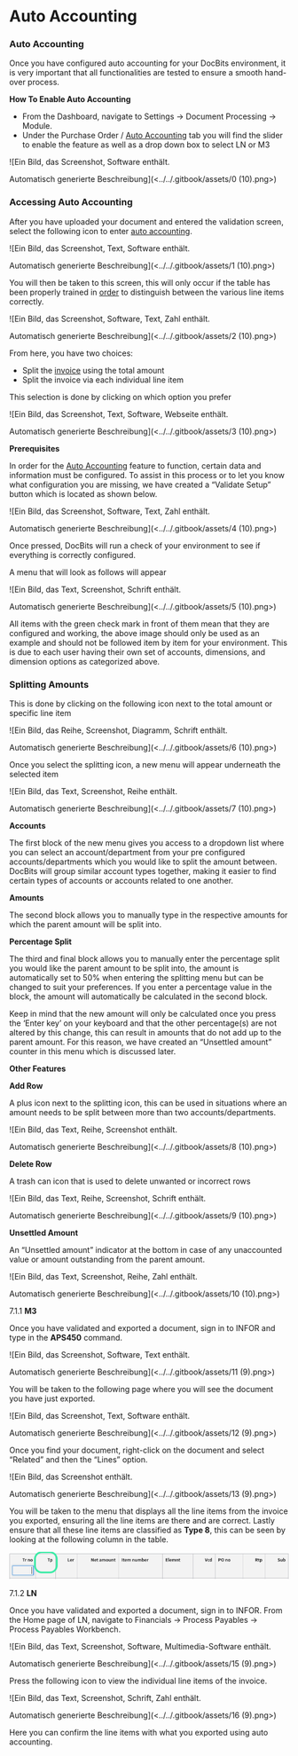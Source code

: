 # Auto Accounting

### Auto Accounting

Once you have configured auto accounting for your DocBits environment, it is very important that all functionalities are tested to ensure a smooth hand-over process.

**How To Enable Auto Accounting**

* From the Dashboard, navigate to Settings → Document Processing → Module.
* Under the Purchase Order / [Auto Accounting](https://docbits.com/auto-accounting/) tab you will find the slider to enable the feature as well as a drop down box to select LN or M3

![Ein Bild, das Screenshot, Software enthält.

Automatisch generierte Beschreibung](<../../.gitbook/assets/0 (10).png>)

### Accessing Auto Accounting

After you have uploaded your document and entered the validation screen, select the following icon to enter [auto accounting](https://docbits.com/doc/document-validation/master-data-validation/master-data-with-ln/auto-accounting/).

![Ein Bild, das Screenshot, Text, Software enthält.

Automatisch generierte Beschreibung](<../../.gitbook/assets/1 (10).png>)

You will then be taken to this screen, this will only occur if the table has been properly trained in [order](https://docbits.com/de/use-cases/bestellung/) to distinguish between the various line items correctly.

![Ein Bild, das Screenshot, Software, Text, Zahl enthält.

Automatisch generierte Beschreibung](<../../.gitbook/assets/2 (10).png>)

From here, you have two choices:

* Split the [invoice](https://docbits.com/not-again-an-invoice/) using the total amount
* Split the invoice via each individual line item

This selection is done by clicking on which option you prefer

![Ein Bild, das Screenshot, Text, Software, Webseite enthält.

Automatisch generierte Beschreibung](<../../.gitbook/assets/3 (10).png>)

**Prerequisites**

In order for the [Auto Accounting](https://docbits.com/de/kostenrechnung-auto-accouting-mit-infor-ln/) feature to function, certain data and information must be configured. To assist in this process or to let you know what configuration you are missing, we have created a “Validate Setup” button which is located as shown below.

![Ein Bild, das Screenshot, Software, Text, Zahl enthält.

Automatisch generierte Beschreibung](<../../.gitbook/assets/4 (10).png>)

Once pressed, DocBits will run a check of your environment to see if everything is correctly configured.

A menu that will look as follows will appear

![Ein Bild, das Text, Screenshot, Schrift enthält.

Automatisch generierte Beschreibung](<../../.gitbook/assets/5 (10).png>)

All items with the green check mark in front of them mean that they are configured and working, the above image should only be used as an example and should not be followed item by item for your environment. This is due to each user having their own set of accounts, dimensions, and dimension options as categorized above.

### Splitting Amounts

This is done by clicking on the following icon next to the total amount or specific line item

![Ein Bild, das Reihe, Screenshot, Diagramm, Schrift enthält.

Automatisch generierte Beschreibung](<../../.gitbook/assets/6 (10).png>)

Once you select the splitting icon, a new menu will appear underneath the selected item

![Ein Bild, das Text, Screenshot, Reihe enthält.

Automatisch generierte Beschreibung](<../../.gitbook/assets/7 (10).png>)

**Accounts**

The first block of the new menu gives you access to a dropdown list where you can select an account/department from your pre configured accounts/departments which you would like to split the amount between. DocBits will group similar account types together, making it easier to find certain types of accounts or accounts related to one another.

**Amounts**

The second block allows you to manually type in the respective amounts for which the parent amount will be split into.

**Percentage Split**

The third and final block allows you to manually enter the percentage split you would like the parent amount to be split into, the amount is automatically set to 50% when entering the splitting menu but can be changed to suit your preferences. If you enter a percentage value in the block, the amount will automatically be calculated in the second block.

Keep in mind that the new amount will only be calculated once you press the ‘Enter key’ on your keyboard and that the other percentage(s) are not altered by this change, this can result in amounts that do not add up to the parent amount. For this reason, we have created an “Unsettled amount” counter in this menu which is discussed later.

**Other Features**

**Add Row**

A plus icon next to the splitting icon, this can be used in situations where an amount needs to be split between more than two accounts/departments.

![Ein Bild, das Text, Reihe, Screenshot enthält.

Automatisch generierte Beschreibung](<../../.gitbook/assets/8 (10).png>)

**Delete Row**

A trash can icon that is used to delete unwanted or incorrect rows

![Ein Bild, das Text, Reihe, Screenshot, Schrift enthält.

Automatisch generierte Beschreibung](<../../.gitbook/assets/9 (10).png>)

**Unsettled Amount**

An “Unsettled amount” indicator at the bottom in case of any unaccounted value or amount outstanding from the parent amount.

![Ein Bild, das Text, Screenshot, Reihe, Zahl enthält.

Automatisch generierte Beschreibung](<../../.gitbook/assets/10 (10).png>)

7.1.1 **M3**

Once you have validated and exported a document, sign in to INFOR and type in the **APS450** command.

![Ein Bild, das Screenshot, Software, Text enthält.

Automatisch generierte Beschreibung](<../../.gitbook/assets/11 (9).png>)

You will be taken to the following page where you will see the document you have just exported.

![Ein Bild, das Screenshot, Text, Software enthält.

Automatisch generierte Beschreibung](<../../.gitbook/assets/12 (9).png>)

Once you find your document, right-click on the document and select “Related” and then the “Lines” option.

![Ein Bild, das Screenshot enthält.

Automatisch generierte Beschreibung](<../../.gitbook/assets/13 (9).png>)

You will be taken to the menu that displays all the line items from the invoice you exported, ensuring all the line items are there and are correct. Lastly ensure that all these line items are classified as **Type 8**, this can be seen by looking at the following column in the table.

![](<../../.gitbook/assets/14 (9).png>)

7.1.2 **LN**

Once you have validated and exported a document, sign in to INFOR. From the Home page of LN, navigate to Financials → Process Payables → Process Payables Workbench.

![Ein Bild, das Text, Screenshot, Software, Multimedia-Software enthält.

Automatisch generierte Beschreibung](<../../.gitbook/assets/15 (9).png>)

Press the following icon to view the individual line items of the invoice.

![Ein Bild, das Text, Screenshot, Schrift, Zahl enthält.

Automatisch generierte Beschreibung](<../../.gitbook/assets/16 (9).png>)

Here you can confirm the line items with what you exported using auto accounting.
